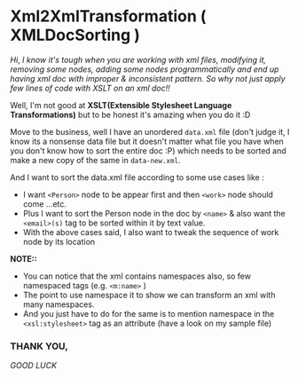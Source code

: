 # Xml2XmlTransformation ( XMLDocSorting )

_Hi_,
_I know it's tough when you are working with xml files, modifying it, removing some nodes, adding some nodes programmatically and end up having xml doc with improper & inconsistent pattern.
So why not just apply few lines of code with XSLT on an xml doc!!_


Well, I'm not good at **XSLT(Extensible Stylesheet Language Transformations)** but to be honest it's amazing when you do it :D


Move to the business, well I have an unordered `data.xml` file (don't judge it, I know its a nonsense data file but it doesn't matter what file you have when you don't know how to sort the entire doc :P) which needs to be sorted and make a new copy of the same in `data-new.xml`.

And I want to sort the data.xml file according to some use cases like :
  - I want `<Person>` node to be appear first and then `<work>` node should come ...etc.
  - Plus I want to sort the Person node in the doc by `<name>` & also want the `<email>(s)` tag to be sorted within it by text value. 
  - With the above cases said, I also want to tweak the sequence of work node by its location
  
  
__NOTE::__ 
  * You can notice that the xml contains namespaces also, so few namespaced tags (e.g. `<m:name>` )
  * The point to use namespace it to show we can transform an xml with many namespaces.
  * And you just have to do for the same is to mention namespace in the `<xsl:stylesheet>` tag as an attribute (have a look on my sample file)
  
  
  
### THANK YOU,
   _GOOD LUCK_
